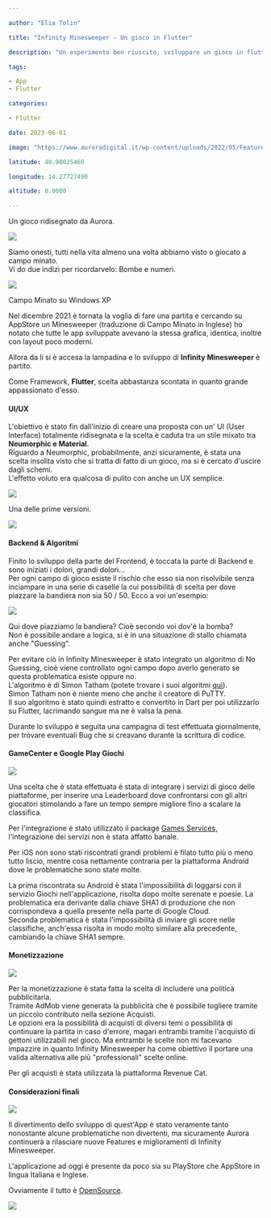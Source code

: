 ```yaml
---

author: "Elia Tolin"

title: "Infinity Minesweeper - Un gioco in Flutter"

description: "Un esperimento ben riuscito, sviluppare un gioco in flutter ed è nato Infinity Minesweeper."

tags:

- App
- Flutter

categories:

- Flutter

date: 2023-06-01

image: "https://www.auroradigital.it/wp-content/uploads/2022/05/Feature-1.jpg"

latitude: 40.90025460

longitude: 14.27727490

altitude: 0.0000

---
```

Un gioco ridisegnato da Aurora.

![](https://www.auroradigital.it/wp-content/uploads/2022/05/Feature-1.jpg)

Siamo onesti, tutti nella vita almeno una volta abbiamo visto o giocato a campo minato.  
Vi do due indizi per ricordarvelo: Bombe e numeri.

![](https://cdn.mos.cms.futurecdn.net/f873f2282e16faeebdb4a09e2f3cef32.jpg)

Campo Minato su Windows XP

Nel dicembre 2021 è tornata la voglia di fare una partita e cercando su AppStore un Minesweeper (traduzione di Campo Minato in Inglese) ho notato che tutte le app sviluppate avevano la stessa grafica, identica, inoltre con layout poco moderni.

Allora da li si è accesa la lampadina e lo sviluppo di  **Infinity Minesweeper**  è partito.

Come Framework,  **Flutter**, scelta abbastanza scontata in quanto grande appassionato d'esso.

#### UI/UX

L'obiettivo è stato fin dall'inizio di creare una proposta con un' UI (User Interface) totalmente ridisegnata e la scelta è caduta tra un stile mixato tra  **Neumorphic e Material**.  
Riguardo a Neumorphic, probabilmente, anzi sicuramente, è stata una scelta insolita visto che si tratta di fatto di un gioco, ma si è cercato d'uscire dagli schemi.  
L'effetto voluto era qualcosa di pulito con anche un UX semplice.

![](https://www.auroradigital.it/wp-content/uploads/2022/05/Simulator-Screen-Shot-iPhone-13-Pro-Max-2022-02-19-at-09.38.13-473x1024.png)

Una delle prime versioni.

![](https://www.auroradigital.it/wp-content/uploads/2022/05/Simulator-Screen-Shot-iPhone-13-2022-04-04-at-14.21.32-473x1024.png)

#### Backend & Algoritmi

Finito lo sviluppo della parte del Frontend, è toccata la parte di Backend e sono iniziati i dolori, grandi dolori...  
Per ogni campo di gioco esiste il rischio che esso sia non risolvibile senza inciampare in una serie di caselle la cui possibilità di scelta per dove piazzare la bandiera non sia 50 / 50. Ecco a voi un'esempio:

![](https://upload.wikimedia.org/wikipedia/commons/c/cf/Minesweeper_guess_1_generic.svg)

Qui dove piazziamo la bandiera? Cioè secondo voi dov'è la bomba?  
Non è possibile andare a logica, si è in una situazione di stallo chiamata anche "Guessing".

Per evitare ciò in Infinity Minesweeper è stato integrato un algoritmo di No Guessing, cioè viene controllato ogni campo dopo averlo generato se questa problematica esiste oppure no.  
L'algoritmo è di Simon Tatham (potete trovare i suoi algoritmi  [qui](https://www.chiark.greenend.org.uk/~sgtatham/puzzles/)).  
Simon Tatham non è niente meno che anche il creatore di PuTTY.  
Il suo algoritmo è stato quindi estratto e convertito in Dart per poi utilizzarlo su Flutter, lacrimando sangue ma ne è valsa la pena.  

Durante lo sviluppo è seguita una campagna di test effettuata giornalmente, per trovare eventuali Bug che si creavano durante la scrittura di codice.  

#### GameCenter e Google Play Giochi

![](https://developer.apple.com/news/images/og/game-center-og-twitter.jpg)

Una scelta che è stata effettuata è stata di integrare i servizi di gioco delle piattaforme, per inserire una Leaderboard dove confrontarsi con gli altri giocatori stimolando a fare un tempo sempre migliore fino a scalare la classifica.

Per l'integrazione è stato utilizzato il package  [Games Services,](https://pub.dev/packages/games_services)  l'integrazione dei servizi non è stata affatto banale.  

Per iOS non sono stati riscontrati grandi problemi è filato tutto più o meno tutto liscio, mentre cosa nettamente contraria per la piattaforma Android dove le problematiche sono state molte.  
  
La prima riscontrata su Android è stata l'impossibilità di loggarsi con il servizio Giochi nell'applicazione, risolta dopo molte serenate e poesie. La problematica era derivante dalla chiave SHA1 di produzione che non corrispondeva a quella presente nella parte di Google Cloud.  
Seconda problematica è stata l'impossibilità di inviare gli score nelle classifiche, anch'essa risolta in modo molto similare alla precedente, cambiando la chiave SHA1 sempre.

#### Monetizzazione

![](https://bookface-images.s3.amazonaws.com/logos/9e4e84730f397134deb894a9ffcfab9c58396ec8.png)

Per la monetizzazione è stata fatta la scelta di includere una politica pubblicitaria.  
Tramite AdMob viene generata la pubblicità che è possibile togliere tramite un piccolo contributo nella sezione Acquisti.  
Le opzioni era la possibilità di acquisti di diversi temi o possibilità di continuare la partita in caso d'errore, magari entrambi tramite l'acquisto di gettoni utilizzabili nel gioco. Ma entrambi le scelte non mi facevano impazzire in quanto Infinity Minesweeper ha come obiettivo il portare una valida alternativa alle più "professionali" scelte online.  
  
Per gli acquisti è stata utilizzata la piattaforma Revenue Cat.

#### Considerazioni finali

![](https://www.auroradigital.it/wp-content/uploads/2022/05/Icon-final.png)

Il divertimento dello sviluppo di quest'App è stato veramente tanto nonostante alcune problematiche non divertenti, ma sicuramente Aurora continuerà a rilasciare nuove Features e miglioramenti di Infinity Minesweeper.

L'applicazione ad oggi è presente da poco sia su PlayStore che AppStore in lingua Italiana e Inglese.

Ovviamente il tutto è  [OpenSource](https://github.com/EliaTolin/infinity_sweeper).

[![](https://specifications-pro.com/wp-content/uploads/2019/12/%D9%85%D8%AA%D8%AC%D8%B1.jpg)](http://onelink.to/eqehvm)